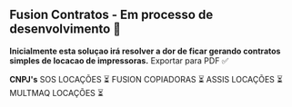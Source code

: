 ## Fusion Contratos - Em processo de desenvolvimento 📌

**Inicialmente esta soluçao irá resolver a dor de ficar gerando contratos simples de locacao de impressoras.**
    Exportar para PDF ✅


**CNPJ's**
    SOS LOCAÇÕES ⏳
    FUSION COPIADORAS ⏳
    ASSIS LOCAÇÕES ⏳
    MULTMAQ LOCAÇÕES ⏳